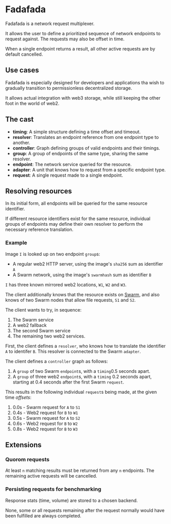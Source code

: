 # Fadafada

Fadafada is a network request multiplexer.

It allows the user to define a prioritized sequence of network endpoints to request against. The requests may also be offset in time.

When a single endpoint returns a result, all other active requests are by default cancelled.


## Use cases

Fadafada is especially designed for developers and applications tha wish to gradually transition to permissionless decentralized storage.

It allows actual integration with web3 storage, while still keeping the other foot in the world of web2.


## The cast

- **timing**: A simple structure defining a time offset and timeout.
- **resolver**: Translates an endpoint reference from one endpoint type to another.
- **controller**: Graph defining groups of valid endpoints and their timings.
- **group**: A group of endpoints of the same type, sharing the same resolver.
- **endpoint**: The network service queried for the resource.
- **adapter**: A unit that knows how to request from a specific endpoint type.
- **request**: A single request made to a single endpoint.


## Resolving resources

In its initial form, all endpoints will be queried for the same resource identifier.

If different resource identifiers exist for the same resource, individual groups of endpoints may define their own resolver to perform the necessary reference translation.


### Example

Image `I` is looked up on two endpoint `group`s:

- A regular web2 HTTP server, using the image's `sha256` sum as identifier `A`
- A Swarm network, using the image's `swarmhash` sum as identifier `B` 

`I` has three known mirrored web2 locations, `W1`, `W2` and `W3`.

The client additionally knows that the resource exists on [Swarm](https://ethswarm.org), and also knows of two Swarm nodes that allow file requests, `S1` and `S2`.

The client wants to try, in sequence:

1. The Swarm service
2. A web2 fallback
3. The second Swarm service
4. The remaining two web2 services.

First, the client defines a `resolver`, who knows how to translate the identifier `A` to identifer `B`. This resolver is connected to the Swarm `adapter`. 

The client defines a `controller` graph as follows:

1. A `group` of two Swarm `endpoint`s, with a `timing`0.5 seconds apart.
2. A `group` of three web2 `endpoint`s, with a `timing` 0.2 seconds apart, starting at 0.4 seconds after the first Swarm `request`.

This results in the following individual `request`s being made, at the given time _offsets_:

1. 0.0s - Swarm request for `A` to `S1`
1. 0.4s - Web2 request for `B` to `W1`
1. 0.5s - Swarm request for `A` to `S2`
1. 0.6s - Web2 request for `B` to `W2`
1. 0.8s - Web2 request for `B` to `W3`


## Extensions


### Quorom requests

At least `n` matching results must be returned from any `n` endpoints. The remaining active requests will be cancelled.


### Persisting requests for benchmarking

Response stats (time, volume) are stored to a chosen backend.

None, some or all requests remaining after the request normally would have been fulfilled are always completed.


